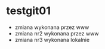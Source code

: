 # testgit01

- zmiana wykonana przez www
- zmiana nr2 wykonana przez www
- zmiana nr3 wykonana lokalnie